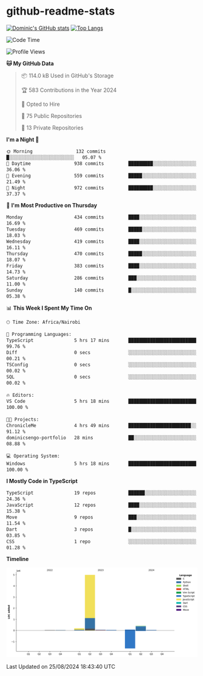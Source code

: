 # github-readme-stats
[![Dominic's GitHub stats](https://github-readme-stats.vercel.app/api?username=Domengo&show_icons=true)](https://github.com/anuraghazra/github-readme-stats)
[![Top Langs](https://github-readme-stats.vercel.app/api/top-langs/?username=Domengo&show_icons=true)](https://github.com/Domengo/github-readme-stats)

<!--START_SECTION:waka-->
![Code Time](http://img.shields.io/badge/Code%20Time-801%20hrs%2058%20mins-blue)

![Profile Views](http://img.shields.io/badge/Profile%20Views-0-blue)

**🐱 My GitHub Data** 

> 📦 114.0 kB Used in GitHub's Storage 
 > 
> 🏆 583 Contributions in the Year 2024
 > 
> 💼 Opted to Hire
 > 
> 📜 75 Public Repositories 
 > 
> 🔑 13 Private Repositories 
 > 
**I'm a Night 🦉** 

```text
🌞 Morning                132 commits         █░░░░░░░░░░░░░░░░░░░░░░░░   05.07 % 
🌆 Daytime                938 commits         █████████░░░░░░░░░░░░░░░░   36.06 % 
🌃 Evening                559 commits         █████░░░░░░░░░░░░░░░░░░░░   21.49 % 
🌙 Night                  972 commits         █████████░░░░░░░░░░░░░░░░   37.37 % 
```
📅 **I'm Most Productive on Thursday** 

```text
Monday                   434 commits         ████░░░░░░░░░░░░░░░░░░░░░   16.69 % 
Tuesday                  469 commits         █████░░░░░░░░░░░░░░░░░░░░   18.03 % 
Wednesday                419 commits         ████░░░░░░░░░░░░░░░░░░░░░   16.11 % 
Thursday                 470 commits         █████░░░░░░░░░░░░░░░░░░░░   18.07 % 
Friday                   383 commits         ████░░░░░░░░░░░░░░░░░░░░░   14.73 % 
Saturday                 286 commits         ███░░░░░░░░░░░░░░░░░░░░░░   11.00 % 
Sunday                   140 commits         █░░░░░░░░░░░░░░░░░░░░░░░░   05.38 % 
```


📊 **This Week I Spent My Time On** 

```text
🕑︎ Time Zone: Africa/Nairobi

💬 Programming Languages: 
TypeScript               5 hrs 17 mins       █████████████████████████   99.76 % 
Diff                     0 secs              ░░░░░░░░░░░░░░░░░░░░░░░░░   00.21 % 
TSConfig                 0 secs              ░░░░░░░░░░░░░░░░░░░░░░░░░   00.02 % 
SQL                      0 secs              ░░░░░░░░░░░░░░░░░░░░░░░░░   00.02 % 

🔥 Editors: 
VS Code                  5 hrs 18 mins       █████████████████████████   100.00 % 

🐱‍💻 Projects: 
ChronicleMe              4 hrs 49 mins       ███████████████████████░░   91.12 % 
dominicsengo-portfolio   28 mins             ██░░░░░░░░░░░░░░░░░░░░░░░   08.88 % 

💻 Operating System: 
Windows                  5 hrs 18 mins       █████████████████████████   100.00 % 
```

**I Mostly Code in TypeScript** 

```text
TypeScript               19 repos            ██████░░░░░░░░░░░░░░░░░░░   24.36 % 
JavaScript               12 repos            ████░░░░░░░░░░░░░░░░░░░░░   15.38 % 
Move                     9 repos             ███░░░░░░░░░░░░░░░░░░░░░░   11.54 % 
Dart                     3 repos             █░░░░░░░░░░░░░░░░░░░░░░░░   03.85 % 
CSS                      1 repo              ░░░░░░░░░░░░░░░░░░░░░░░░░   01.28 % 
```



**Timeline**

![Lines of Code chart](https://raw.githubusercontent.com/Domengo/Domengo/main/assets/bar_graph.png)


 Last Updated on 25/08/2024 18:43:40 UTC
<!--END_SECTION:waka-->



